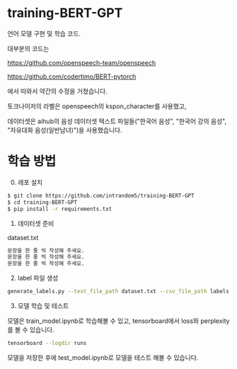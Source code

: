 # training-BERT-GPT
 
언어 모델 구현 및 학습 코드.

대부분의 코드는

https://github.com/openspeech-team/openspeech

https://github.com/codertimo/BERT-pytorch

에서 따와서 약간의 수정을 거쳤습니다.

토크나이저의 라벨은 openspeech의 kspon_character를 사용했고,

데이터셋은 aihub의 음성 데이터셋 텍스트 파일들("한국어 음성", "한국어 강의 음성", "자유대화 음성(일반남녀)")을 사용했습니다.

# 학습 방법

0) 레포 설치
 ```bash
 $ git clone https://github.com/intrandom5/training-BERT-GPT
 $ cd training-BERT-GPT
 $ pip install -r requirements.txt
 ```

1) 데이터셋 준비

 dataset.txt
 
 ```bash
 문장을 한 줄 씩 작성해 주세요.
 문장을 한 줄 씩 작성해 주세요.
 문장을 한 줄 씩 작성해 주세요.
 ```
 
2) label 파일 생성

 ```bash
 generate_labels.py --text_file_path dataset.txt --csv_file_path labels.csv
 ```
 
3) 모델 학습 및 테스트

 모델은 train_model.ipynb로 학습해볼 수 있고, tensorboard에서 loss와 perplexity를 볼 수 있습니다.
 
 ```bash
 tensorboard --logdir runs
 ```
 
 모델을 저장한 후에 test_model.ipynb로 모델을 테스트 해볼 수 있습니다.
 
